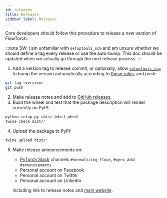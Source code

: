 ```yaml
---
id: releases
title: Releases
sidebar_label: Releases
---
```


Core developers should follow this procedure to release a new version of FlowTorch.

:::note
SW: I am unfamiliar with `setuptools_scm` and am unsure whether we should define a tag every release or use the auto-bump. This doc should be updated when we actually go through the next release process.
:::

1. Add a version tag to release commit, or optionally, allow [`setuptools_scm`](https://github.com/pypa/setuptools_scm) to bump the version automatically according to [these rules](https://github.com/pypa/setuptools_scm/#default-versioning-scheme), and push:
```bash
git tag <version>
git push
```
2. Make release notes and add to [GitHub releases](https://github.com/stefanwebb/flowtorch/releases).
3. Build the wheel and test that the package description will render correctly on PyPI:
```bash
python setup.py sdist bdist_wheel
twine check dist/*
```
4. Upload the package to PyPI:
```bash
twine upload dist/*
```
5. Make release announcements on:
    *  [PyTorch Slack](pytorch.slack.com) channels `#normalizing_flows`, `#pyro`, and `#announcements`
    * Personal account on Facebook
    * Personal account on Twitter
    * Personal account on LinkedIn

    including link to release notes and [main website](https://flowtorch.ai).
